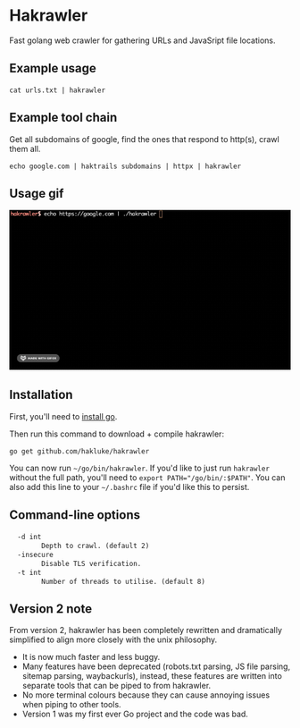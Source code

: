# Hakrawler

Fast golang web crawler for gathering URLs and JavaSript file locations.

## Example usage

```
cat urls.txt | hakrawler
```

## Example tool chain

Get all subdomains of google, find the ones that respond to http(s), crawl them all.

```
echo google.com | haktrails subdomains | httpx | hakrawler
```

## Usage gif

![Example usage gif](hakrawler-example.gif)

## Installation

First, you'll need to [install go](https://golang.org/doc/install).

Then run this command to download + compile hakrawler:
```
go get github.com/hakluke/hakrawler
```

You can now run `~/go/bin/hakrawler`. If you'd like to just run `hakrawler` without the full path, you'll need to `export PATH="/go/bin/:$PATH"`. You can also add this line to your `~/.bashrc` file if you'd like this to persist.

## Command-line options
```
  -d int
    	Depth to crawl. (default 2)
  -insecure
    	Disable TLS verification.
  -t int
    	Number of threads to utilise. (default 8)
```

## Version 2 note

From version 2, hakrawler has been completely rewritten and dramatically simplified to align more closely with the unix philosophy.

- It is now much faster and less buggy.
- Many features have been deprecated (robots.txt parsing, JS file parsing, sitemap parsing, waybackurls), instead, these features are written into separate tools that can be piped to from hakrawler.
- No more terminal colours because they can cause annoying issues when piping to other tools.
- Version 1 was my first ever Go project and the code was bad.
